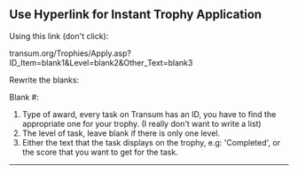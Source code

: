 ## Use Hyperlink for Instant Trophy Application



Using this link (don't click):

transum.org/Trophies/Apply.asp?ID_Item=blank1&Level=blank2&Other_Text=blank3



Rewrite the blanks:

Blank #:

1. Type of award, every task on Transum has an ID, you have to find the appropriate one for your trophy. (I really don't want to write a list)
2. The level of task, leave blank if there is only one level.
3. Either the text that the task displays on the trophy, e.g: 'Completed', or the score that you want to get for the task.

---

